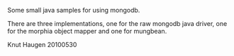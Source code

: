 Some small java samples for using mongodb.

There are three implementations, one for the raw mongodb java driver,
one for the morphia object mapper and one for mungbean.


Knut Haugen 20100530